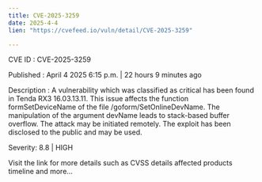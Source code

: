 ```yaml
---
title: CVE-2025-3259
date: 2025-4-4
lien: "https://cvefeed.io/vuln/detail/CVE-2025-3259"

---
```


CVE ID : CVE-2025-3259

Published :  April 4
2025
6:15 p.m. | 22 hours
9 minutes ago

Description : A vulnerability
which was classified as critical
has been found in Tenda RX3 16.03.13.11. This issue affects the function formSetDeviceName of the file /goform/SetOnlineDevName. The manipulation of the argument devName leads to stack-based buffer overflow. The attack may be initiated remotely. The exploit has been disclosed to the public and may be used.

Severity: 8.8 | HIGH

Visit the link for more details
such as CVSS details
affected products
timeline
and more...
